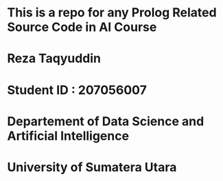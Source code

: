 # This is a repo for any Prolog Related Source Code in AI Course

# Reza Taqyuddin

# Student ID : 207056007

# Departement of Data Science and Artificial Intelligence

# University of Sumatera Utara
